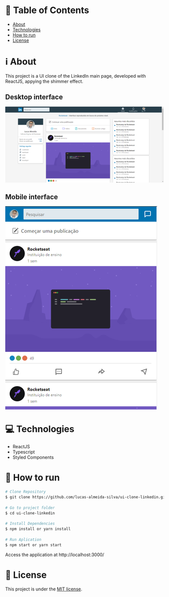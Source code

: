 # :page_with_curl: Table of Contents

* [About](#information_source-about)
* [Technologies](#computer-technologies)
* [How to run](#seedling-how-to-run)
* [License](#pencil-license)

# :information_source: About

This project is a UI clone of the LinkedIn main page, developed with ReactJS, appying the shimmer effect.

## Desktop interface

<img src=".github/desktop-interface.png" alt="Desktop" />

## Mobile interface

<img src=".github/mobile-interface.png" alt="Mobile" />

# :computer: Technologies

  - ReactJS
  - Typescript
  - Styled Components

# :seedling: How to run

```bash
# Clone Repository
$ git clone https://github.com/lucas-almeida-silva/ui-clone-linkedin.git

# Go to project folder
$ cd ui-clone-linkedin

# Install Dependencies
$ npm install or yarn install

# Run Aplication
$ npm start or yarn start
```
Access the application at http://localhost:3000/

# :pencil: License

This project is under the [MIT license](LICENSE).